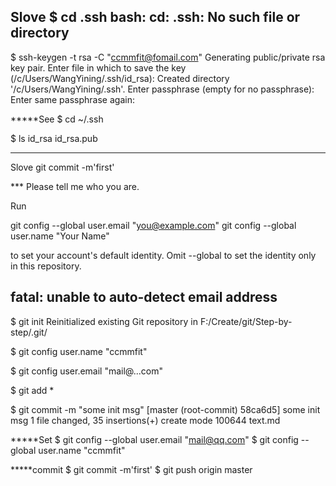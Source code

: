 Slove 
$ cd .ssh
bash: cd: .ssh: No such file or directory
-----------------------------------------------------

$  ssh-keygen -t rsa -C "ccmmfit@fomail.com"
Generating public/private rsa key pair.
Enter file in which to save the key (/c/Users/WangYining/.ssh/id_rsa):
Created directory '/c/Users/WangYining/.ssh'.
Enter passphrase (empty for no passphrase): 
Enter same passphrase again:

*****See
$ cd ~/.ssh

$ ls
id_rsa  id_rsa.pub

---------------------------------------------------------------------------
Slove
git commit -m'first'

*** Please tell me who you are.

Run

  git config --global user.email "you@example.com"
  git config --global user.name "Your Name"

to set your account's default identity.
Omit --global to set the identity only in this repository.

fatal: unable to auto-detect email address 
-----------------------------------------------------
$ git init
Reinitialized existing Git repository in F:/Create/git/Step-by-step/.git/

$ git config user.name "ccmmfit"

$ git config user.email "mail@...com"

$ git add *

$ git commit -m "some init msg"
[master (root-commit) 58ca6d5] some init msg
 1 file changed, 35 insertions(+)
 create mode 100644 text.md

*****Set
$ git config --global user.email "mail@qq.com"
$ git config --global user.name "ccmmfit"

*****commit
$ git commit -m'first'
$ git push origin master



